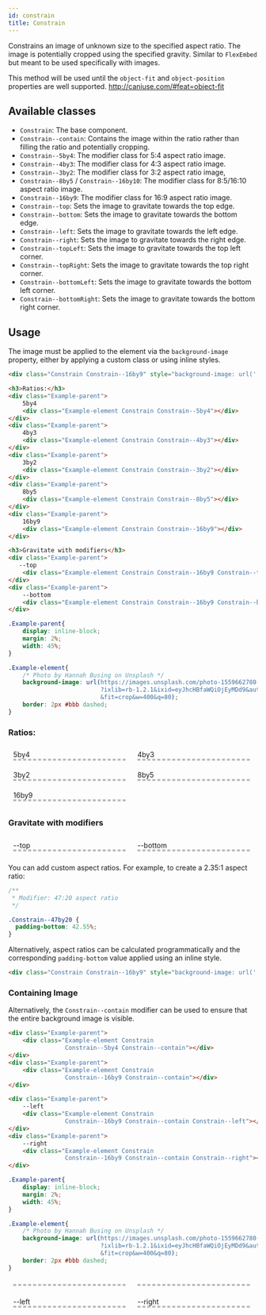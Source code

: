 ```yaml
---
id: constrain
title: Constrain
---
```


<a class="SourceView-page" href="https://github.com/aptuitiv/cacao/blob/master/src/css/components/constrain/constrain.css"></a>

<style>
.Example-parent{
    display: inline-block;   
    margin: 2%;
    width: 45%;
}
.Example-element{
    background-image: url(https://images.unsplash.com/photo-1559662780-c3bab6f7e00b?ixlib=rb-1.2.1&ixid=eyJhcHBfaWQiOjEyMDd9&auto=format&fit=crop&w=400&q=80);
    border: 2px #bbb dashed;
}
</style>

Constrains an image of unknown size to the specified aspect ratio.
The image is potentially cropped using the specified gravity.
Similar to `FlexEmbed` but meant to be used specifically with images.

This method will be used until the `object-fit` and `object-position`
properties are well supported. <http://caniuse.com/#feat=object-fit>



## Available classes

* `Constrain`: The base component.
* `Constrain--contain`: Contains the image within the ratio rather than filling
  the ratio and potentially cropping.
* `Constrain--5by4`: The modifier class for 5:4 aspect ratio image.
* `Constrain--4by3`: The modifier class for 4:3 aspect ratio image.
* `Constrain--3by2`: The modifier class for 3:2 aspect ratio image,
* `Constrain--8by5` / `Constrain--16by10`: The modifier class for 8:5/16:10 
  aspect ratio image.
* `Constrain--16by9`: The modifier class for 16:9 aspect ratio image.
* `Constrain--top`: Sets the image to gravitate towards the top edge.
* `Constrain--bottom`: Sets the image to gravitate towards the bottom edge.
* `Constrain--left`: Sets the image to gravitate towards the left edge.
* `Constrain--right`: Sets the image to gravitate towards the right edge.
* `Constrain--topLeft`: Sets the image to gravitate towards the top left 
  corner.
* `Constrain--topRight`: Sets the image to gravitate towards the top right 
  corner.
* `Constrain--bottomLeft`: Sets the image to gravitate towards the bottom 
  left corner.
* `Constrain--bottomRight`: Sets the image to gravitate towards the bottom 
  right corner.


## Usage

The image must be applied to the element via the `background-image` property,
either by applying a custom class or using inline styles.

```html
<div class="Constrain Constrain--16by9" style="background-image: url('...');"></div>
```

<div class="CodeSample">
<!--DOCUSAURUS_CODE_TABS-->

<!--HTML-->
```html
<h3>Ratios:</h3>
<div class="Example-parent">
    5by4
    <div class="Example-element Constrain Constrain--5by4"></div>
</div>
<div class="Example-parent">
    4by3
    <div class="Example-element Constrain Constrain--4by3"></div>
</div>
<div class="Example-parent">
    3by2
    <div class="Example-element Constrain Constrain--3by2"></div>
</div>
<div class="Example-parent">
    8by5
    <div class="Example-element Constrain Constrain--8by5"></div>
</div>
<div class="Example-parent">
    16by9
    <div class="Example-element Constrain Constrain--16by9"></div>
</div>

<h3>Gravitate with modifiers</h3>
<div class="Example-parent">
   --top
    <div class="Example-element Constrain Constrain--16by9 Constrain--top"></div>
</div>
<div class="Example-parent">
    --bottom
    <div class="Example-element Constrain Constrain--16by9 Constrain--bottom"></div>
</div>
```

<!--CSS-->
```css
.Example-parent{
    display: inline-block;   
    margin: 2%;
    width: 45%;
}

.Example-element{
    /* Photo by Hannah Busing on Unsplash */
    background-image: url(https://images.unsplash.com/photo-1559662780-c3bab6f7e00b
                          ?ixlib=rb-1.2.1&ixid=eyJhcHBfaWQiOjEyMDd9&auto=format
                          &fit=crop&w=400&q=80);
    border: 2px #bbb dashed;
}
```
<!--END_DOCUSAURUS_CODE_TABS-->
<h3>Ratios:</h3>
<div class="Example-parent">
    5by4
    <div class="Example-element Constrain Constrain--5by4"></div>
</div>
<div class="Example-parent">
    4by3
    <div class="Example-element Constrain Constrain--4by3"></div>
</div>
<div class="Example-parent">
    3by2
    <div class="Example-element Constrain Constrain--3by2"></div>
</div>
<div class="Example-parent">
    8by5
    <div class="Example-element Constrain Constrain--8by5"></div>
</div>
<div class="Example-parent">
    16by9
    <div class="Example-element Constrain Constrain--16by9"></div>
</div>

<h3>Gravitate with modifiers</h3>
<div class="Example-parent">
   --top
    <div class="Example-element Constrain Constrain--16by9 Constrain--top"></div>
</div>
<div class="Example-parent">
    --bottom
    <div class="Example-element Constrain Constrain--16by9 Constrain--bottom"></div>
</div>

</div>

You can add custom aspect ratios. For example, to create a 2.35:1 aspect
ratio:

```css
/**
 * Modifier: 47:20 aspect ratio
 */

.Constrain--47by20 {
  padding-bottom: 42.55%;
}
```

Alternatively, aspect ratios can be calculated programmatically and the
corresponding `padding-bottom` value applied using an inline style.

```html
<div class="Constrain Constrain--16by9" style="background-image: url('...'); padding-bottom: 42.55%;"></div>
```

### Containing Image

Alternatively, the `Constrain--contain` modifier can be used to ensure that
the entire background image is visible.

<div class="CodeSample">
<!--DOCUSAURUS_CODE_TABS-->

<!--HTML-->
```html
<div class="Example-parent">
    <div class="Example-element Constrain 
                Constrain--5by4 Constrain--contain"></div>
</div>
<div class="Example-parent">
    <div class="Example-element Constrain 
                Constrain--16by9 Constrain--contain"></div>
</div>

<div class="Example-parent">
    --left
    <div class="Example-element Constrain 
                Constrain--16by9 Constrain--contain Constrain--left"></div>
</div>
<div class="Example-parent">
    --right
    <div class="Example-element Constrain 
                Constrain--16by9 Constrain--contain Constrain--right"></div>
</div>
```

<!--CSS-->
```css
.Example-parent{
    display: inline-block;   
    margin: 2%;
    width: 45%;
}

.Example-element{
    /* Photo by Hannah Busing on Unsplash */
    background-image: url(https://images.unsplash.com/photo-1559662780-c3bab6f7e00b
                          ?ixlib=rb-1.2.1&ixid=eyJhcHBfaWQiOjEyMDd9&auto=format
                          &fit=crop&w=400&q=80);
    border: 2px #bbb dashed;
}
```
<!--END_DOCUSAURUS_CODE_TABS-->
<div class="Example-parent">
    <div class="Example-element Constrain 
                Constrain--5by4 Constrain--contain"></div>
</div>
<div class="Example-parent">
    <div class="Example-element Constrain 
                Constrain--16by9 Constrain--contain"></div>
</div>

<div class="Example-parent">
    --left
    <div class="Example-element Constrain 
                Constrain--16by9 Constrain--contain Constrain--left"></div>
</div>
<div class="Example-parent">
    --right
    <div class="Example-element Constrain 
                Constrain--16by9 Constrain--contain Constrain--right"></div>
</div>

</div>